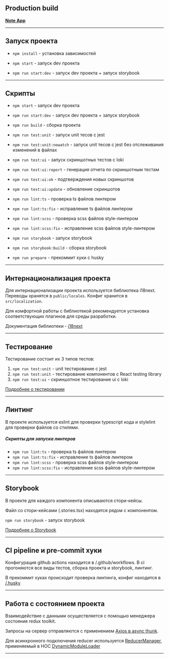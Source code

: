 ## Production build

**[Note App](https://note-app-ebfd8.web.app/)**

---

## Запуск проекта

- `npm install` - установка зависимостей

- `npm start` - запуск dev проекта

- `npm run start:dev` - запуск dev проекта + запуск storybook

---

## Скрипты

- `npm start` - запуск dev проекта

- `npm run start:dev` - запуск dev проекта + запуск storybook

- `npm run build` - сборка проекта

- `npm run test:unit` - запуск unit тесов с jest

- `npm run test:unit:nowatch` - запуск unit тесов с jest без отслеживания изменений в файлах

- `npm run test:ui` - запуск скриншотных тестов с loki

- `npm run test:ui:report` - генерация отчета по скриншотным тестам

- `npm run test:ui:ok` - подтверждения новых скриншотов

- `npm run test:ui:update` - обновление скриншотов

- `npm run lint:ts` - проверка ts файлов линтером

- `npm run lint:ts:fix` - исправление ts файлов линтером

- `npm run lint:scss` - проверка scss файлов style-линтером

- `npm run lint:scss:fix` - исправление scss файлов style-линтером

- `npm run storybook` - запуск storybook

- `npm run storybook:build` - сборка storybook

- `npm run prepare` - прекоммит хуки с husky

---

## Интернационализация проекта

Для интернационализации проекта используется библиотека i18next.
Переводы хранятся в `public/locales`.
Конфиг хранится в `src/localization`.

Для комфортной работы с библиотекой рекомендуется установка соответствующих плагинов для среды разработки.

Документация библиотеки - [i18next](https://react.i18next.com/)


---

## Тестирование

Тестирование состоит их 3 типов тестов:
1) `npm run test:unit` - unit тестирование с jest
2) `npm run test:unit` - тестирование компонентов с React testing library
3) `npm run test:ui` - скриншотное тестирование ui с loki

[Подробнее о тестировании](./docs/test.md)

---

## Линтинг

В проекте используется eslint для проверки typescript кода и stylelint для проверки файлов со стилями.

##### Скрипты для запуска линтеров
- `npm run lint:ts` - проверка ts файлов линтером
- `npm run lint:ts:fix` - исправление ts файлов линтером
- `npm run lint:scss` - проверка scss файлов style-линтером
- `npm run lint:scss:fix` - исправление scss файлов style-линтером

---

## Storybook

В проекте для каждого компонента описываются стори-кейсы.

Файл со стори-кейсами (.stories.tsx) находятся рядом с компонентом.

`npm run storybook` - запуск storybook

[Подробнее о Storybook](./docs/storybook.md)

---

## CI pipeline и pre-commit хуки

Конфигурация github actions находится в /.github/workflows.
В ci прогоняются все виды тестов, сборка проекта и storybook, линтинг.

В прекоммит хуках происходит проверка линтинга, конфиг находится в [/.husky](./.husky)

---

## Работа с состоянием проекта

Взаимодействие с данными осуществляется с помощью менеджера состояния redux toolkit.

Запросы на сервер отправляются с применением [Axios в async thunk](./src/shared/api/api.ts).

Для асинхронного подключения reducer используется
[ReducerManager](./src/store/model/reducerManager/reducerManager.ts), применяемый в HOC
[DynamicModuleLoader](./src/store/ui/DynamicModuleLoader/DynamicModuleLoader.tsx)

---
